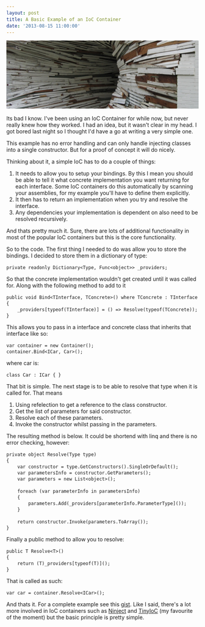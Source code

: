 ```yaml
---
layout: post
title: A Basic Example of an IoC Container
date: '2013-08-15 11:00:00'
---
```


![featured-image](/content/images/2014/Apr/inversion_house_artwork.jpg)

Its bad I know. I've been using an IoC Container for while now, but never really knew how they worked. I had an idea, but it wasn't clear in my head. I got bored last night so I thought I'd have a go at writing a very simple one.

This example has no error handling and can only handle injecting classes into a single constructor. But for a proof of concept it will do nicely. 

Thinking about it, a simple IoC has to do a couple of things:

1. It needs to allow you to setup your bindings. By this I mean you should be able to tell it what concrete implementation you want returning for each interface. Some IoC containers do this automatically by scanning your assemblies, for my example you'll have to define them explicitly.
2. It then has to return an implementation when you try and resolve the interface. 
3. Any dependencies your implementation is dependent on also need to be resolved recursively.

And thats pretty much it. Sure, there are lots of additional functionality in most of the popular IoC containers but this is the core functionality. 

So to the code. The first thing I needed to do was allow you to store the bindings. I decided to store them in a dictionary of type:

```language-csharp
private readonly Dictionary<Type, Func<object>> _providers;
```

So that the concrete implementation wouldn't get created until it was called for. Along with the following method to add to it

```language-csharp
public void Bind<TInterface, TConcrete>() where TConcrete : TInterface
{
    _providers[typeof(TInterface)] = () => Resolve(typeof(TConcrete));
}
```
    
This allows you to pass in a interface and concrete class that inherits that interface like so:

```language-csharp
var container = new Container();
container.Bind<ICar, Car>();
```

where car is:

```language-csharp
class Car : ICar { }
```

That bit is simple. The next stage is to be able to resolve that type when it is called for. That means

1. Using refelection to get a reference to the class constructor.
2. Get the list of parameters for said constructor.
3. Resolve each of these parameters.
4. Invoke the constructor whilst passing in the parameters.

The resulting method is below. It could be shortend with linq and there is no error checking, however:

```language-csharp
private object Resolve(Type type)
{
    var constructor = type.GetConstructors().SingleOrDefault();
    var parametersInfo = constructor.GetParameters();
    var parameters = new List<object>();

    foreach (var parameterInfo in parametersInfo)
    {
        parameters.Add(_providers[parameterInfo.ParameterType]());
    }

    return constructor.Invoke(parameters.ToArray());
}
```

Finally a public method to allow you to resolve:

```language-csharp
public T Resolve<T>()
{
    return (T)_providers[typeof(T)]();
}
```

That is called as such:

```language-csharp
var car = container.Resolve<ICar>();
```

And thats it. For a complete example see this [gist](https://gist.github.com/mat-mcloughlin/6240821). Like I said, there's a lot more involved in IoC containers such as [Ninject](http://www.ninject.org/) and [TinyIoC](https://github.com/grumpydev/TinyIoC) (my favourite of the moment) but the basic principle is pretty simple.
